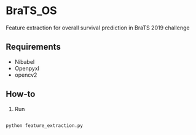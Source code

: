 # BraTS_OS
Feature extraction for overall survival prediction in BraTS 2019 challenge
## Requirements
* Nibabel
* Openpyxl
* opencv2

## How-to
1. Run 
```python

python feature_extraction.py

```
